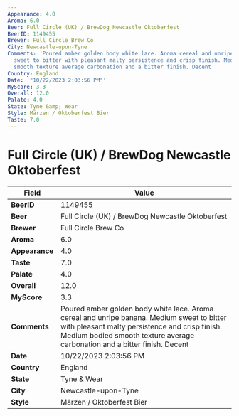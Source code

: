 ```yaml
---
Appearance: 4.0
Aroma: 6.0
Beer: Full Circle (UK) / BrewDog Newcastle Oktoberfest
BeerID: 1149455
Brewer: Full Circle Brew Co
City: Newcastle-upon-Tyne
Comments: 'Poured amber golden body white lace. Aroma cereal and unripe banana. Medium
  sweet to bitter with pleasant malty persistence and crisp finish. Medium bodied
  smooth texture average carbonation and a bitter finish. Decent '
Country: England
Date: '"10/22/2023 2:03:56 PM"'
MyScore: 3.3
Overall: 12.0
Palate: 4.0
State: Tyne &amp; Wear
Style: Märzen / Oktoberfest Bier
Taste: 7.0
---
```


# Full Circle (UK) / BrewDog Newcastle Oktoberfest

| Field         | Value |
|---------------|-------|
| **BeerID** | 1149455 |
| **Beer** | Full Circle (UK) / BrewDog Newcastle Oktoberfest |
| **Brewer** | Full Circle Brew Co |
| **Aroma** | 6.0 |
| **Appearance** | 4.0 |
| **Taste** | 7.0 |
| **Palate** | 4.0 |
| **Overall** | 12.0 |
| **MyScore** | 3.3 |
| **Comments** | Poured amber golden body white lace. Aroma cereal and unripe banana. Medium sweet to bitter with pleasant malty persistence and crisp finish. Medium bodied smooth texture average carbonation and a bitter finish. Decent  |
| **Date** | 10/22/2023 2:03:56 PM |
| **Country** | England |
| **State** | Tyne &amp; Wear |
| **City** | Newcastle-upon-Tyne |
| **Style** | Märzen / Oktoberfest Bier |
